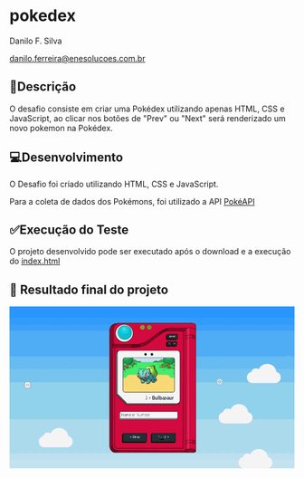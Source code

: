 # pokedex
Danilo F. Silva

danilo.ferreira@enesolucoes.com.br

## 📝Descrição
O desafio consiste em criar uma Pokédex utilizando apenas HTML, CSS e JavaScript, ao clicar nos botões de "Prev" ou "Next" será renderizado um novo pokemon na Pokédex.

## 💻Desenvolvimento
O Desafio foi criado utilizando HTML, CSS e JavaScript.

Para a coleta de dados dos Pokémons, foi utilizado a API [PokéAPI](https://pokeapi.co/)

## ✅Execução do Teste
O projeto desenvolvido pode ser executado após o download e a execução do [index.html](https://github.com/danfsilva/pokedex/blob/main/index.html)

## 🚀 Resultado final do projeto

![Preview](Preview/pokedex-preview.gif)
